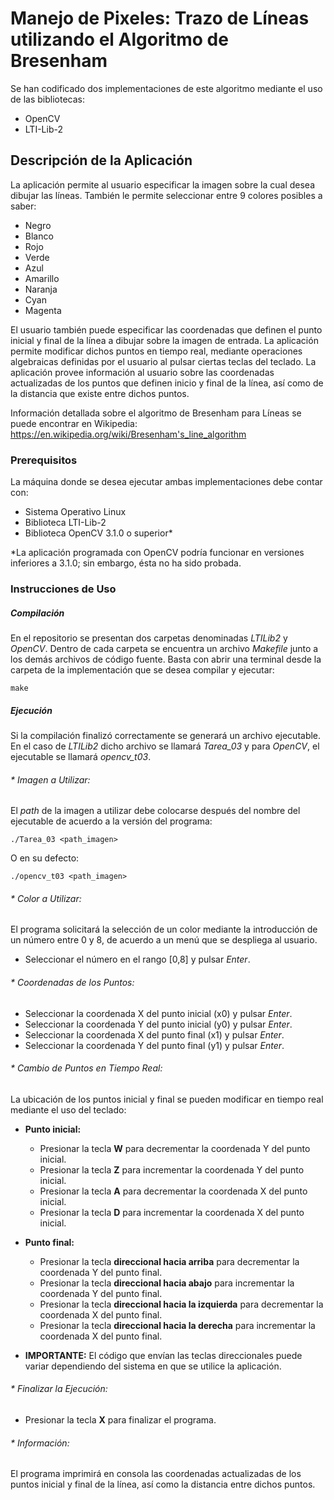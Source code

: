# Manejo de Pixeles: Trazo de Líneas utilizando el Algoritmo de Bresenham

Se han codificado dos implementaciones de este algoritmo mediante el uso de las bibliotecas:
* OpenCV
* LTI-Lib-2

## Descripción de la Aplicación

La aplicación permite al usuario especificar la imagen sobre la cual desea dibujar las líneas. También le permite seleccionar entre 9 colores posibles a saber:
* Negro
* Blanco
* Rojo
* Verde
* Azul
* Amarillo
* Naranja
* Cyan
* Magenta

El usuario también puede especificar las coordenadas que definen el punto inicial y final de la línea a dibujar sobre la imagen de entrada. La aplicación permite modificar dichos puntos en tiempo real, mediante operaciones algebraicas definidas por el usuario al pulsar ciertas teclas del teclado. La aplicación provee información al usuario sobre las coordenadas actualizadas de los puntos que definen inicio y final de la línea, así como de la distancia que existe entre dichos puntos. 

Información detallada sobre el algoritmo de Bresenham para Líneas se puede encontrar en Wikipedia:
https://en.wikipedia.org/wiki/Bresenham's_line_algorithm

### Prerequisitos

La máquina donde se desea ejecutar ambas implementaciones debe contar con: 
* Sistema Operativo Linux
* Biblioteca LTI-Lib-2
* Biblioteca OpenCV 3.1.0 o superior*

*La aplicación programada con OpenCV podría funcionar en versiones inferiores a 3.1.0; sin embargo, ésta no ha sido probada.

### Instrucciones de Uso

##### Compilación
En el repositorio se presentan dos carpetas denominadas *LTILib2* y *OpenCV*. Dentro de cada carpeta se encuentra un archivo *Makefile* junto a los demás archivos de código fuente. Basta con abrir una terminal desde la carpeta de la implementación que se desea compilar y ejecutar:
```
make
```

##### Ejecución
Si la compilación finalizó correctamente se generará un archivo ejecutable. En el caso de *LTILib2* dicho archivo se llamará *Tarea_03* y para *OpenCV*, el ejecutable se llamará *opencv_t03*. 

###### * Imagen a Utilizar: 
El *path* de la imagen a utilizar debe colocarse después del nombre del ejecutable de acuerdo a la versión del programa:
```
./Tarea_03 <path_imagen>
```
O en su defecto:
```
./opencv_t03 <path_imagen>
```
###### * Color a Utilizar:
El programa solicitará la selección de un color mediante la introducción de un número entre 0 y 8, de acuerdo a un menú que se despliega al usuario.
- Seleccionar el número en el rango [0,8] y pulsar *Enter*.

###### * Coordenadas de los Puntos:
- Seleccionar la coordenada X del punto inicial (x0) y pulsar *Enter*.
- Seleccionar la coordenada Y del punto inicial (y0) y pulsar *Enter*.
- Seleccionar la coordenada X del punto final (x1) y pulsar *Enter*.
- Seleccionar la coordenada Y del punto final (y1) y pulsar *Enter*.

###### * Cambio de Puntos en Tiempo Real:
La ubicación de los puntos inicial y final se pueden modificar en tiempo real mediante el uso del teclado:
- **Punto inicial:** 
    - Presionar la tecla **W** para decrementar la coordenada Y del punto inicial.
    - Presionar la tecla **Z** para incrementar la coordenada Y del punto inicial.
    - Presionar la tecla **A** para decrementar la coordenada X del punto inicial.
    - Presionar la tecla **D** para incrementar la coordenada X del punto inicial.
- **Punto final:**
    -  Presionar la tecla **direccional hacia arriba** para decrementar la coordenada Y del punto final.
    - Presionar la tecla **direccional hacia abajo** para incrementar la coordenada Y del punto final.
    - Presionar la tecla **direccional hacia la izquierda** para decrementar la coordenada X del punto final.
    - Presionar la tecla **direccional hacia la derecha** para incrementar la coordenada X del punto final.

- **IMPORTANTE:** El código que envían las teclas direccionales puede variar dependiendo del sistema en que se utilice la aplicación.
    
###### * Finalizar la Ejecución:
- Presionar la tecla **X** para finalizar el programa.

###### * Información:
El programa imprimirá en consola las coordenadas actualizadas de los puntos inicial y final de la línea, así como la distancia entre dichos puntos.

